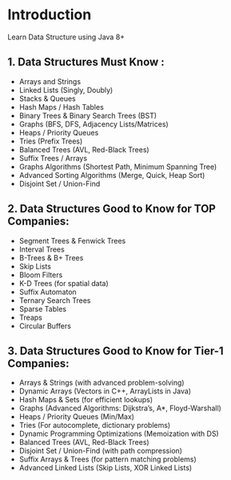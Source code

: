 # Introduction

Learn Data Structure using Java 8+

## 1. Data Structures Must Know :

- Arrays and Strings
- Linked Lists (Singly, Doubly)
- Stacks & Queues
- Hash Maps / Hash Tables
- Binary Trees & Binary Search Trees (BST)
- Graphs (BFS, DFS, Adjacency Lists/Matrices)
- Heaps / Priority Queues
- Tries (Prefix Trees)
- Balanced Trees (AVL, Red-Black Trees)
- Suffix Trees / Arrays
- Graphs Algorithms (Shortest Path, Minimum Spanning Tree)
- Advanced Sorting Algorithms (Merge, Quick, Heap Sort)
- Disjoint Set / Union-Find

## 2. Data Structures Good to Know for TOP Companies:
   
- Segment Trees & Fenwick Trees
- Interval Trees
- B-Trees & B+ Trees
- Skip Lists
- Bloom Filters
- K-D Trees (for spatial data)
- Suffix Automaton
- Ternary Search Trees
- Sparse Tables
- Treaps
- Circular Buffers

  
## 3. Data Structures Good to Know for Tier-1 Companies:

- Arrays & Strings (with advanced problem-solving)
- Dynamic Arrays (Vectors in C++, ArrayLists in Java)
- Hash Maps & Sets (for efficient lookups)
- Graphs (Advanced Algorithms: Dijkstra’s, A*, Floyd-Warshall)
- Heaps / Priority Queues (Min/Max)
- Tries (For autocomplete, dictionary problems)
- Dynamic Programming Optimizations (Memoization with DS)
- Balanced Trees (AVL, Red-Black Trees)
- Disjoint Set / Union-Find (with path compression)
- Suffix Arrays & Trees (for pattern matching problems)
- Advanced Linked Lists (Skip Lists, XOR Linked Lists)
